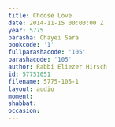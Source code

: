 ```yaml
---
title: Choose Love
date: 2014-11-15 00:00:00 Z
year: 5775
parasha: Chayei Sara
bookcode: '1'
fullparashacode: '105'
parashacode: '105'
author: Rabbi Eliezer Hirsch
id: 57751051
filename: 5775-105-1
layout: audio
moment: 
shabbat: 
occasion: 
---
```


